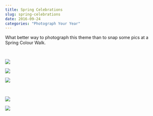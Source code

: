 ```yaml
---
title: Spring Celebrations
slug: spring-celebrations
date: 2016-09-24
categories: "Photograph Your Year"
---
```


<p>What better way to photograph this theme than to snap some pics at a Spring Colour Walk.</p>
<p> </p>
<p><img src="https://res.cloudinary.com/dy6grlu8z/image/upload/v1558841785/sd5uxbfsnco6crmc5zjh.jpg"/></p>
<p><img src="https://res.cloudinary.com/dy6grlu8z/image/upload/v1558841786/ajonu38lmmmaspxkhtl3.jpg"/></p>
<p><img src="https://res.cloudinary.com/dy6grlu8z/image/upload/v1558841787/fjntzvevnpp4c5vtml5p.jpg"/></p>
<p> </p>
<p><img src="https://res.cloudinary.com/dy6grlu8z/image/upload/v1558841788/qeuvodmioa5qvjjtbjxp.jpg"/></p>
<p><img src="https://res.cloudinary.com/dy6grlu8z/image/upload/v1558841789/vnxrmiekeu4qqlubz1hd.jpg"/></p>
<p> </p>
<p> </p>







